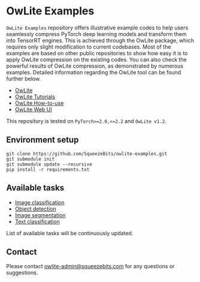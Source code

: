 # OwLite Examples

```OwLite Examples``` repository offers illustrative example codes to help users seamlessly compress PyTorch deep learning models and transform them into TensorRT engines. This is achieved through the OwLite package, which requires only slight modification to current codebases. Most of the examples are based on other public repositories to show how easy it is to apply OwLite compression on the existing codes. You can also check the powerful results of OwLite compression, as demonstrated by numerous examples. Detailed information regarding the OwLite tool can be found further below.

- [OwLite](https://squeezebits.gitbook.io/owlite)
- [OwLite Tutorials](https://squeezebits.gitbook.io/owlite/user-guide/tutorial)
- [OwLite How-to-use](https://squeezebits.gitbook.io/owlite/user-guide/how-to-use)
- [OwLite Web UI](https://squeezebits.gitbook.io/owlite/user-guide/web-ui)

This repository is tested on ```PyTorch>=2.0,<=2.2``` and ```OwLite v1.2```.

## Environment setup

    git clone https://github.com/SqueezeBits/owlite-examples.git
    git submodule init
    git submodule update --recursive 
    pip install -r requirements.txt

## Available tasks
- [Image classification](image-classification/README.md)
- [Object detection](object-detection/README.md)
- [Image segmentation](image-segmentation/README.md)
- [Text classification](text-classification/README.md)

List of available tasks will be continuously updated.

## Contact
Please contact owlite-admin@squeezebits.com for any questions or suggestions.
